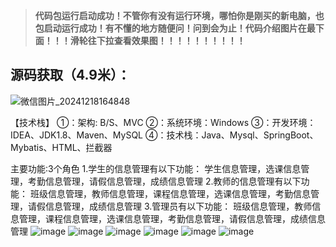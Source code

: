 > **代码包运行启动成功！不管你有没有运行环境，哪怕你是刚买的新电脑，也包启动运行成功！有不懂的地方随便问！问到会为止！代码介绍图片在最下面！！！滑轮往下拉查看效果图！！！！！！！！！！**

## 源码获取（4.9米）：
![微信图片_20241218164848](https://github.com/user-attachments/assets/728a9cbf-c99d-4183-8970-3884ed6287c1)


【技术栈】
①：架构: B/S、MVC
②：系统环境：Windows
③：开发环境：IDEA、JDK1.8、Maven、MySQL
④：技术栈：Java、Mysql、SpringBoot、Mybatis、HTML、拦截器

主要功能∶3个角色
1.学生的信息管理有以下功能：
学生信息管理，选课信息管理，考勤信息管理，请假信息管理，成绩信息管理
2.教师的信息管理有以下功能：
班级信息管理，教师信息管理，课程信息管理，选课信息管理，考勤信息管理，请假信息管理，成绩信息管理
3.管理员有以下功能：
班级信息管理，教师信息管理，课程信息管理，选课信息管理，考勤信息管理，请假信息管理，成绩信息管理
![image](https://github.com/user-attachments/assets/f385e998-3a46-45e2-99d2-3f71e95e4b1f)
![image](https://github.com/user-attachments/assets/695dadc2-aa3b-4407-955f-47cb62c64b8b)
![image](https://github.com/user-attachments/assets/42c7d888-e756-4da2-b6bf-eb04fff2856d)
![image](https://github.com/user-attachments/assets/c9221916-16e3-49ec-b59a-a6b8f2ac4e55)
![image](https://github.com/user-attachments/assets/5d601de1-1b3c-4a86-9376-40f72900bd5c)
![image](https://github.com/user-attachments/assets/610ed3ec-09f3-46ef-b18c-8502ecf9b4af)
